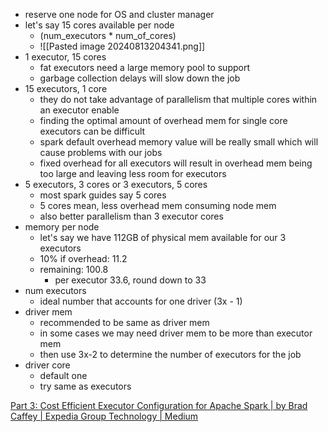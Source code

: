 - reserve one node for OS and cluster manager
- let's say 15 cores available per node
	- (num_executors * num_of_cores)
	- ![[Pasted image 20240813204341.png]]
- 1 executor, 15 cores
	- fat executors need a large memory pool to support
	- garbage collection delays will slow down the job
- 15 executors, 1 core
	- they do not take advantage of parallelism that multiple cores within an executor enable
	- finding the optimal amount of overhead mem for single core executors can be difficult
	- spark default overhead memory value will be really small which will cause problems with our jobs
	- fixed overhead for all executors will result in overhead mem being too large and leaving less room for executors
- 5 executors, 3 cores or 3 executors, 5 cores
	- most spark guides say 5 cores
	- 5 cores mean, less overhead mem consuming node mem
	- also better parallelism than 3 executor cores
- memory per node
	- let's say we have 112GB of physical mem available for our 3 executors
	- 10% if overhead: 11.2
	- remaining: 100.8
		- per executor 33.6, round down to 33
- num executors
	- ideal number that accounts for one driver (3x - 1)
- driver mem
	- recommended to be same as driver mem
	- in some cases we may need driver mem to be more than executor mem
	- then use 3x-2 to determine the number of executors for the job
- driver core
	-  default one
	- try same as executors

[Part 3: Cost Efficient Executor Configuration for Apache Spark | by Brad Caffey | Expedia Group Technology | Medium](https://medium.com/expedia-group-tech/part-3-efficient-executor-configuration-for-apache-spark-b4602929262)